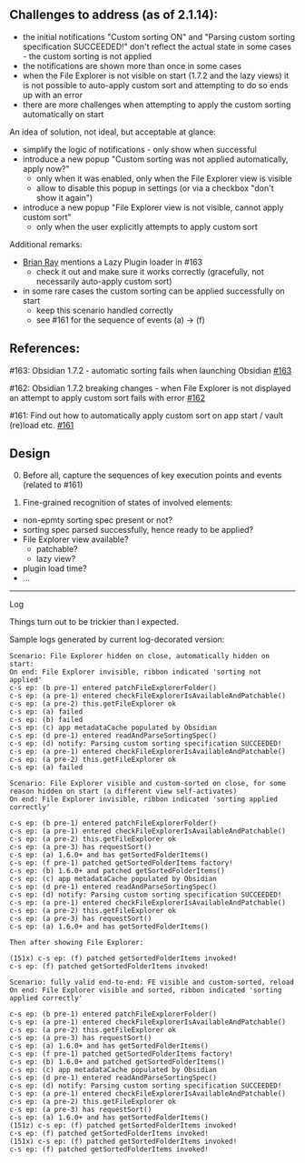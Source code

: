 ## Challenges to address (as of 2.1.14):

- the initial notifications "Custom sorting ON" and "Parsing custom sorting specification SUCCEEDED!" 
  don't reflect the actual state in some cases - the custom sorting is not applied
- the notifications are shown more than once in some cases
- when the File Explorer is not visible on start (1.7.2 and the lazy views) it is not possible to auto-apply custom sort
  and attempting to do so ends up with an error
- there are more challenges when attempting to apply the custom sorting automatically on start

An idea of solution, not ideal, but acceptable at glance:
- simplify the logic of notifications - only show when successful
- introduce a new popup "Custom sorting was not applied automatically, apply now?"
  - only when it was enabled, only when the File Explorer view is visible
  - allow to disable this popup in settings (or via a checkbox "don't show it again")
- introduce a new popup "File Explorer view is not visible, cannot apply custom sort"
  - only when the user explicitly attempts to apply custom sort 

Additional remarks:
- [Brian Ray](https://github.com/bray) mentions a Lazy Plugin loader in #163
  - check it out and make sure it works correctly (gracefully, not necessarily auto-apply custom sort) 
- in some rare cases the custom sorting can be applied successfully on start
  - keep this scenario handled correctly
  - see #161 for the sequence of events (a) -> (f)

## References:

#163: Obsidian 1.7.2 - automatic sorting fails when launching Obsidian
[#163](https://github.com/SebastianMC/obsidian-custom-sort/issues/163)

#162: Obsidian 1.7.2 breaking changes - when File Explorer is not displayed an attempt to apply custom sort fails with error
[#162](https://github.com/SebastianMC/obsidian-custom-sort/issues/162)

#161: Find out how to automatically apply custom sort on app start / vault (re)load etc.
[#161](https://github.com/SebastianMC/obsidian-custom-sort/issues/161)

## Design

0. Before all, capture the sequences of key execution points and events (related to #161)

1. Fine-grained recognition of states of involved elements:
  - non-epmty sorting spec present or not?
  - sorting spec parsed successfully, hence ready to be applied?
  - File Explorer view available?
    - patchable?
    - lazy view?
  - plugin load time?
  - ...

---
Log

Things turn out to be trickier than I expected.

Sample logs generated by current log-decorated version:
```
Scenario: File Explorer hidden on close, automatically hidden on start:
On end: File Explorer invisible, ribbon indicated 'sorting not applied'
c-s ep: (b pre-1) entered patchFileExplorerFolder()
c-s ep: (a pre-1) entered checkFileExplorerIsAvailableAndPatchable()
c-s ep: (a pre-2) this.getFileExplorer ok
c-s ep: (a) failed
c-s ep: (b) failed
c-s ep: (c) app metadataCache populated by Obsidian
c-s ep: (d pre-1) entered readAndParseSortingSpec()
c-s ep: (d) notify: Parsing custom sorting specification SUCCEEDED!
c-s ep: (a pre-1) entered checkFileExplorerIsAvailableAndPatchable()
c-s ep: (a pre-2) this.getFileExplorer ok
c-s ep: (a) failed
```

```
Scenario: File Explorer visible and custom-sorted on close, for some reason hidden on start (a different view self-activates)
On end: File Explorer invisible, ribbon indicated 'sorting applied correctly'

c-s ep: (b pre-1) entered patchFileExplorerFolder()
c-s ep: (a pre-1) entered checkFileExplorerIsAvailableAndPatchable()
c-s ep: (a pre-2) this.getFileExplorer ok
c-s ep: (a pre-3) has requestSort()
c-s ep: (a) 1.6.0+ and has getSortedFolderItems()
c-s ep: (f pre-1) patched getSortedFolderItems factory!
c-s ep: (b) 1.6.0+ and patched getSortedFolderItems()
c-s ep: (c) app metadataCache populated by Obsidian
c-s ep: (d pre-1) entered readAndParseSortingSpec()
c-s ep: (d) notify: Parsing custom sorting specification SUCCEEDED!
c-s ep: (a pre-1) entered checkFileExplorerIsAvailableAndPatchable()
c-s ep: (a pre-2) this.getFileExplorer ok
c-s ep: (a pre-3) has requestSort()
c-s ep: (a) 1.6.0+ and has getSortedFolderItems()

Then after showing File Explorer:

(151x) c-s ep: (f) patched getSortedFolderItems invoked!
c-s ep: (f) patched getSortedFolderItems invoked!
```

```
Scenario: fully valid end-to-end: FE visible and custom-sorted, reload
On end: File Explorer visible and sorted, ribbon indicated 'sorting applied correctly'

c-s ep: (b pre-1) entered patchFileExplorerFolder()
c-s ep: (a pre-1) entered checkFileExplorerIsAvailableAndPatchable()
c-s ep: (a pre-2) this.getFileExplorer ok
c-s ep: (a pre-3) has requestSort()
c-s ep: (a) 1.6.0+ and has getSortedFolderItems()
c-s ep: (f pre-1) patched getSortedFolderItems factory!
c-s ep: (b) 1.6.0+ and patched getSortedFolderItems()
c-s ep: (c) app metadataCache populated by Obsidian
c-s ep: (d pre-1) entered readAndParseSortingSpec()
c-s ep: (d) notify: Parsing custom sorting specification SUCCEEDED!
c-s ep: (a pre-1) entered checkFileExplorerIsAvailableAndPatchable()
c-s ep: (a pre-2) this.getFileExplorer ok
c-s ep: (a pre-3) has requestSort()
c-s ep: (a) 1.6.0+ and has getSortedFolderItems()
(151z) c-s ep: (f) patched getSortedFolderItems invoked!
c-s ep: (f) patched getSortedFolderItems invoked!
(151x) c-s ep: (f) patched getSortedFolderItems invoked!
c-s ep: (f) patched getSortedFolderItems invoked!
```

